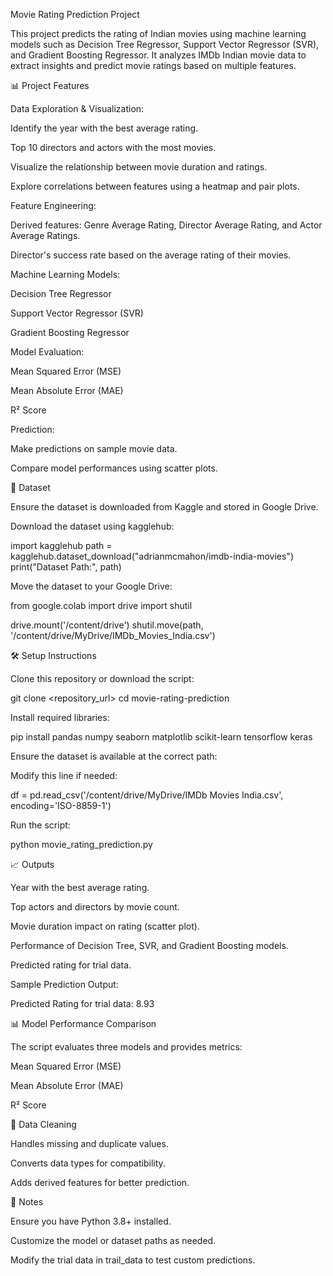 Movie Rating Prediction Project

This project predicts the rating of Indian movies using machine learning models such as Decision Tree Regressor, Support Vector Regressor (SVR), and Gradient Boosting Regressor. It analyzes IMDb Indian movie data to extract insights and predict movie ratings based on multiple features.

📊 Project Features

Data Exploration & Visualization:

Identify the year with the best average rating.

Top 10 directors and actors with the most movies.

Visualize the relationship between movie duration and ratings.

Explore correlations between features using a heatmap and pair plots.

Feature Engineering:

Derived features: Genre Average Rating, Director Average Rating, and Actor Average Ratings.

Director's success rate based on the average rating of their movies.

Machine Learning Models:

Decision Tree Regressor

Support Vector Regressor (SVR)

Gradient Boosting Regressor

Model Evaluation:

Mean Squared Error (MSE)

Mean Absolute Error (MAE)

R² Score

Prediction:

Make predictions on sample movie data.

Compare model performances using scatter plots.

📁 Dataset

Ensure the dataset is downloaded from Kaggle and stored in Google Drive.

Download the dataset using kagglehub:

import kagglehub
path = kagglehub.dataset_download("adrianmcmahon/imdb-india-movies")
print("Dataset Path:", path)

Move the dataset to your Google Drive:

from google.colab import drive
import shutil

drive.mount('/content/drive')
shutil.move(path, '/content/drive/MyDrive/IMDb_Movies_India.csv')

🛠️ Setup Instructions

Clone this repository or download the script:

git clone <repository_url>
cd movie-rating-prediction

Install required libraries:

pip install pandas numpy seaborn matplotlib scikit-learn tensorflow keras

Ensure the dataset is available at the correct path:

Modify this line if needed:

df = pd.read_csv('/content/drive/MyDrive/IMDb Movies India.csv', encoding='ISO-8859-1')

Run the script:

python movie_rating_prediction.py

📈 Outputs

Year with the best average rating.

Top actors and directors by movie count.

Movie duration impact on rating (scatter plot).

Performance of Decision Tree, SVR, and Gradient Boosting models.

Predicted rating for trial data.

Sample Prediction Output:

Predicted Rating for trial data: 8.93

📊 Model Performance Comparison

The script evaluates three models and provides metrics:

Mean Squared Error (MSE)

Mean Absolute Error (MAE)

R² Score

🧹 Data Cleaning

Handles missing and duplicate values.

Converts data types for compatibility.

Adds derived features for better prediction.

📌 Notes

Ensure you have Python 3.8+ installed.

Customize the model or dataset paths as needed.

Modify the trial data in trail_data to test custom predictions.
